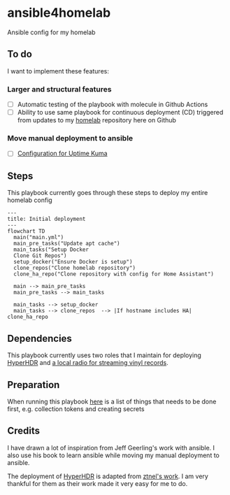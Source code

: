 # ansible4homelab

Ansible config for my homelab

## To do

I want to implement these features:

### Larger and structural features

- [ ] Automatic testing of the playbook with molecule in Github Actions
- [ ] Ability to use same playbook for continuous deployment (CD) triggered from updates to my [homelab](https://github.com/aleksanderbl29/homelab) repository here on Github

### Move manual deployment to ansible

- [ ] [Configuration for Uptime Kuma](https://github.com/aleksanderbl29/ansible4homelab/issues/3)

## Steps

This playbook currently goes through these steps to deploy my entire homelab config

```mermaid
---
title: Initial deployment
---
flowchart TD
  main("main.yml")
  main_pre_tasks("Update apt cache")
  main_tasks("Setup Docker
  Clone Git Repos")
  setup_docker("Ensure Docker is setup")
  clone_repos("Clone homelab repository")
  clone_ha_repo("Clone repository with config for Home Assistant")

  main --> main_pre_tasks
  main_pre_tasks --> main_tasks

  main_tasks --> setup_docker
  main_tasks --> clone_repos  --> |If hostname includes HA| clone_ha_repo
``````

## Dependencies

This playbook currently uses two roles that I maintain for deploying [HyperHDR](https://github.com/aleksanderbl29/ansible-role-hyperhdr) and [a local radio for streaming vinyl records](https://github.com/aleksanderbl29/ansible-role-sonos-stream).

## Preparation

When running this playbook [here](./preparation.md) is a list of things that needs to be done first, e.g. collection tokens and creating secrets

## Credits

I have drawn a lot of inspiration from Jeff Geerling's work with ansible. I also use his book to learn ansible while moving my manual deployment to ansible.

The deployment of [HyperHDR](https://github.com/awawa-dev/HyperHDR) is adapted from [ztnel's work](https://github.com/ztnel/ambilight). I am very thankful for them as their work made it very easy for me to do.

